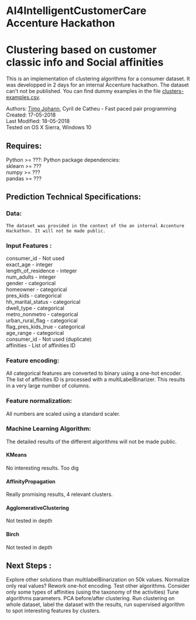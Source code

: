 # AI4IntelligentCustomerCare Accenture Hackathon

# Clustering based on customer classic info and Social affinities
This is an implementation of clustering algorithms for a consumer dataset. It was developped in 2 days for an internal Accenture hackathon.
The dataset can't not be published. You can find dummy examples in the file [clusters-examples.csv](clusters-examples.csv).

Authors: [Timo Johann](https://github.com/TimoJay), Cyril de Catheu  - Fast paced pair programming  
Created: 17-05-2018  
Last Modified: 18-05-2018  
Tested on OS X Sierra, Windows 10  

## Requires:
Python >= ???: 
	Python package dependencies:  
		sklearn >= ???  
		numpy   >= ???  
		pandas  >= ???

## Prediction Technical Specifications:
### Data:
	The dataset was provided in the context of the an internal Accenture Hackathon. It will not be made public.  

 
### Input Features :
consumer_id - Not used  
exact_age - integer  
length_of_residence -  integer  
num_adults - integer  
gender - categorical  
homeowner - categorical   
pres_kids - categorical  
hh_marital_status - categorical   
dwell_type - categorical  
metro_nonmetro - categorical  
urban_rural_flag - categorical  
flag_pres_kids_true - categorical  
age_range - categorical  
consumer_id - Not used (duplicate)  
affinities - List of affinities ID  

### Feature encoding:
All categorical features are converted to binary using a one-hot encoder.  
The list of affinities ID is processed with a multiLabelBinarizer. This results in a very large number of columns. 

### Feature normalization:
All numbers are scaled using a standard scaler.

### Machine Learning Algorithm:
The detailed results of the different algorithms will not be made public.
#### KMeans
No interesting results. Too dig

#### AffinityPropagation
Really promising results, 4 relevant clusters.
		
#### AgglomerativeClustering
Not tested in depth
    
#### Birch
Not tested in depth

## Next Steps :
Explore other solutions than multilabelBinarization on 50k values.
Normalize only real values?
Rework one-hot encoding.
Test other algorithms.
Consider only some types of affinities (using the taxonomy of the activities)
Tune  algorithms parameters.
PCA before/after clustering.
Run clustering on whole dataset, label the dataset with the results, run supervised algorithm to spot interesting features by clusters.


